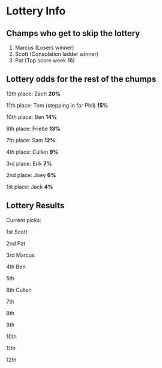 # Lottery Info

## Champs who get to skip the lottery
1. Marcus (Losers winner)
2. Scott (Consolation ladder winner)
3. Pat (Top score week 16)

## Lottery odds for the rest of the chumps

12th place: Zach **20%**

11th place: Tom (stepping in for Phil) **15%**

10th place: Ben **14%**

8th place: Friebe **13%**

7th place: Sam **12%**

4th place: Cullen **9%**

3rd place: Erik **7%**

2nd place: Joey **6%**

1st place: Jack **4%**

## Lottery Results
Current picks:

1st Scott

2nd Pat

3rd Marcus

4th Ben

5th

6th Cullen

7th

8th

9th

10th

11th

12th


